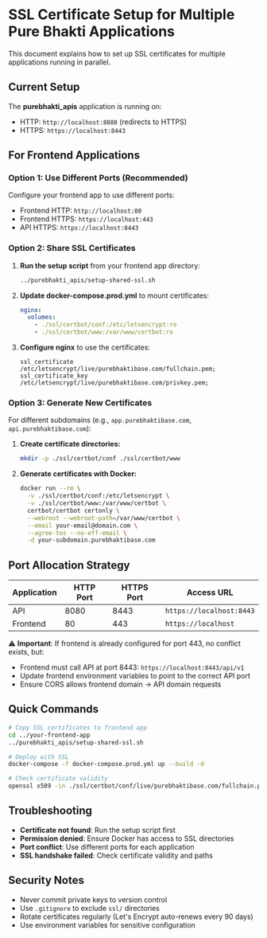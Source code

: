 # SSL Certificate Setup for Multiple Pure Bhakti Applications

This document explains how to set up SSL certificates for multiple applications running in parallel.

## Current Setup

The **purebhakti_apis** application is running on:
- HTTP: `http://localhost:8080` (redirects to HTTPS)
- HTTPS: `https://localhost:8443`

## For Frontend Applications

### Option 1: Use Different Ports (Recommended)
Configure your frontend app to use different ports:
- Frontend HTTP: `http://localhost:80`
- Frontend HTTPS: `https://localhost:443`
- API HTTPS: `https://localhost:8443`

### Option 2: Share SSL Certificates

1. **Run the setup script** from your frontend app directory:
   ```bash
   ../purebhakti_apis/setup-shared-ssl.sh
   ```

2. **Update docker-compose.prod.yml** to mount certificates:
   ```yaml
   nginx:
     volumes:
       - ./ssl/certbot/conf:/etc/letsencrypt:ro
       - ./ssl/certbot/www:/var/www/certbot:ro
   ```

3. **Configure nginx** to use the certificates:
   ```nginx
   ssl_certificate /etc/letsencrypt/live/purebhaktibase.com/fullchain.pem;
   ssl_certificate_key /etc/letsencrypt/live/purebhaktibase.com/privkey.pem;
   ```

### Option 3: Generate New Certificates

For different subdomains (e.g., `app.purebhaktibase.com`, `api.purebhaktibase.com`):

1. **Create certificate directories:**
   ```bash
   mkdir -p ./ssl/certbot/conf ./ssl/certbot/www
   ```

2. **Generate certificates with Docker:**
   ```bash
   docker run --rm \
     -v ./ssl/certbot/conf:/etc/letsencrypt \
     -v ./ssl/certbot/www:/var/www/certbot \
     certbot/certbot certonly \
     --webroot --webroot-path=/var/www/certbot \
     --email your-email@domain.com \
     --agree-tos --no-eff-email \
     -d your-subdomain.purebhaktibase.com
   ```

## Port Allocation Strategy

| Application | HTTP Port | HTTPS Port | Access URL |
|-------------|-----------|------------|------------|
| API         | 8080      | 8443       | `https://localhost:8443` |
| Frontend    | 80        | 443        | `https://localhost` |

⚠️  **Important**: If frontend is already configured for port 443, no conflict exists, but:
- Frontend must call API at port 8443: `https://localhost:8443/api/v1`
- Update frontend environment variables to point to the correct API port
- Ensure CORS allows frontend domain → API domain requests

## Quick Commands

```bash
# Copy SSL certificates to frontend app
cd ../your-frontend-app
../purebhakti_apis/setup-shared-ssl.sh

# Deploy with SSL
docker-compose -f docker-compose.prod.yml up --build -d

# Check certificate validity
openssl x509 -in ./ssl/certbot/conf/live/purebhaktibase.com/fullchain.pem -text -noout
```

## Troubleshooting

- **Certificate not found**: Run the setup script first
- **Permission denied**: Ensure Docker has access to SSL directories
- **Port conflict**: Use different ports for each application
- **SSL handshake failed**: Check certificate validity and paths

## Security Notes

- Never commit private keys to version control
- Use `.gitignore` to exclude `ssl/` directories
- Rotate certificates regularly (Let's Encrypt auto-renews every 90 days)
- Use environment variables for sensitive configuration